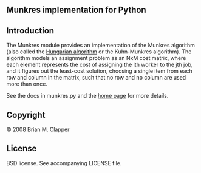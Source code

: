 Munkres implementation for Python
---------------------------------

## Introduction

The Munkres module provides an implementation of the Munkres algorithm
(also called the [Hungarian algorithm][] or the Kuhn-Munkres algorithm).
The algorithm models an assignment problem as an NxM cost matrix, where
each element represents the cost of assigning the ith worker to the jth
job, and it figures out the least-cost solution, choosing a single item
from each row and column in the matrix, such that no row and no column are
used more than once.

[Hungarian algorithm]: http://en.wikipedia.org/wiki/Hungarian_algorithm

See the docs in munkres.py and the [home page][] for more details.

[home page]: http://bmc.github.com/munkres/

## Copyright

&copy; 2008 Brian M. Clapper

## License

BSD license. See accompanying LICENSE file.
